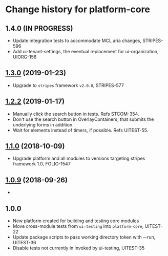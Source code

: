 # Change history for platform-core

## 1.4.0 (IN PROGRESS)

* Update integration tests to accommodate MCL aria changes, STRIPES-596
* Add ui-tenant-settings, the eventual replacement for ui-organization, UIORG-156

## [1.3.0](https://github.com/folio-org/platform-core/tree/v1.3.0-SNAPSHOT) (2019-01-23)

* Upgrade to `stripes` framework `v2.0.0`, STRIPES-577


## [1.2.2](https://github.com/folio-org/platform-core/tree/v1.2.2-SNAPSHOT) (2019-01-17)

* Manually click the search button in tests. Refs STCOM-354.
* Don't use the search button in OverlayContainers; that submits the underlying forms in addition.
* Wait for elements instead of timers, if possible. Refs UITEST-55.


## [1.1.0](https://github.com/folio-org/platform-core/tree/v1.1.0) (2018-10-09)
* Upgrade platform and all modules to versions targeting stripes framework 1.0, FOLIO-1547


## [1.0.9](https://github.com/folio-org/platform-core/tree/v1.0.9) (2018-09-26)
*


## 1.0.0
* New platform created for building and testing core modules
* Move cross-module tests from `ui-testing` into `platform-core`, UITEST-22
* Update package scripts to pass working directory token with --run, UITEST-36
* Disable tests not currently in invoked by ui-testing, UITEST-35

